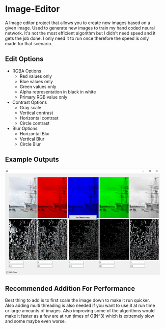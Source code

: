 # Image-Editor
A Image editor project that allows you to create new images based on a given image. Used to generate new images to train my hand coded neural network. It's not the most efficient algorithm but I didn't need speed and it gets the job done. I only need it to run once therefore the speed is only made for that scenario. 

## Edit Options
  - RGBA Options
    - Red values only
    - Blue values only
    - Green values only
    - Alpha representation in black in white
    - Primary RGB value only 
  - Contrast Options
    - Gray scale 
    - Vertical contrast
    - Horizontal contrast
    - Circle contrast
  - Blur Options
    - Horizontal Blur
    - Vertical Blur
    - Circle Blur

## Example Outputs
![Example](/readmeImages/example.png)


## Recommended Addition For Performance 
Best thing to add is to first scale the image down to make it run quicker. Also adding multi threading is also needed if you want to use it at run time or large amounts of images. Also improving some of the algorithms would make it faster as a few are at run times of O(N^3) which is extremely slow and some maybe even worse.
